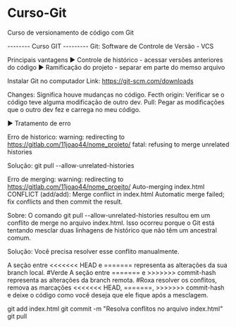 # Curso-Git
 Curso de versionamento de código com Git

 -------- Curso GIT ---------
Git: Software de Controle de Versão - VCS

Principais vantagens
► Controle de histórico - acessar versões anteriores do código
► Ramificação do projeto - separar em parte do memso arquivo

Instalar Git no computador 
Link: https://git-scm.com/downloads

Changes: Significa houve mudanças no código.
Fecth origin: Verificar se o código teve alguma modificação de outro dev.
Pull: Pegar as modificações que o outro dev fez e carrega no meu código.

► Tratamento de erro

Erro de historico: 
warning: redirecting to https://gitlab.com/11joao44/nome_projeto/
fatal: refusing to merge unrelated histories

Solução: git pull --allow-unrelated-histories


Erro de merging:
warning: redirecting to https://gitlab.com/11joao44/nome_proejto/
Auto-merging index.html
CONFLICT (add/add): Merge conflict in index.html
Automatic merge failed; fix conflicts and then commit the result.

Sobre: 
O comando git pull --allow-unrelated-histories 
resultou em um conflito de merge no arquivo index.html. 
Isso ocorreu porque o Git está tentando mesclar duas linhagens de histórico 
que não têm um ancestral comum.

Solução: Você precisa resolver esse conflito manualmente. 

A seção entre <<<<<<< HEAD e ======= representa as alterações da sua branch local. #Verde
A seção entre ======= e >>>>>>> commit-hash representa as alterações da branch remota. #Roxa
resolver os conflitos, remova as marcações <<<<<<< HEAD, =======, >>>>>>> commit-hash
e deixe o código como você deseja que ele fique após a mesclagem.

git add index.html
git commit -m "Resolva conflitos no arquivo index.html"
git pull